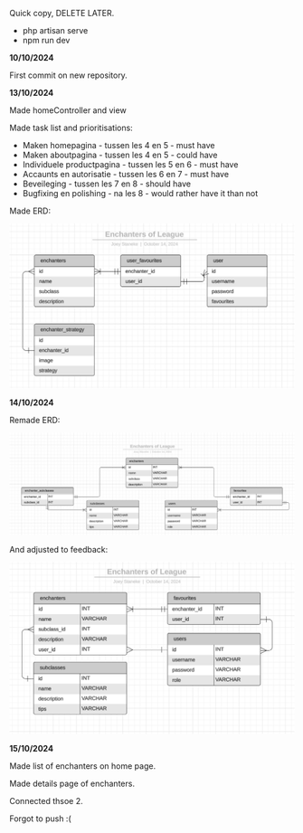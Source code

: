 Quick copy, DELETE LATER.
- php artisan serve
- npm run dev


<b>10/10/2024</b>

First commit on new repository.

<b>13/10/2024</b>

Made homeController and view

Made task list and prioritisations:

- Maken homepagina - tussen les 4 en 5 - must have
- Maken aboutpagina - tussen les 4 en 5 - could have
- Individuele productpagina - tussen les 5 en 6 - must have
- Accaunts en autorisatie - tussen les 6 en 7 - must have
- Beveileging - tussen les 7 en 8 - should have
- Bugfixing en polishing - na les 8 - would rather have it than not

Made ERD:

![ERD](./images/ERD_1.png)

<b>14/10/2024</b>

Remade ERD:

![ERD](./images/ERD_2.png)

And adjusted to feedback:

![ERD](./images/ERD_3.png)

<b>15/10/2024</b>

Made list of enchanters on home page.

Made details page of enchanters.

Connected thsoe 2.

Forgot to push :(

